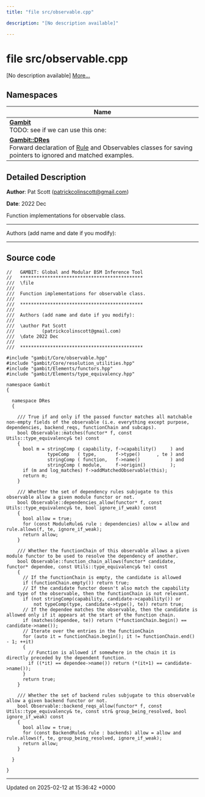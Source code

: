 ```yaml
---
title: "file src/observable.cpp"

description: "[No description available]"

---
```


# file src/observable.cpp

[No description available] [More...](#detailed-description)

## Namespaces

| Name           |
| -------------- |
| **[Gambit](/documentation/code/namespaces/namespacegambit/)** <br>TODO: see if we can use this one:  |
| **[Gambit::DRes](/documentation/code/namespaces/namespacegambit_1_1dres/)** <br>Forward declaration of [Rule]() and Observables classes for saving pointers to ignored and matched examples.  |

## Detailed Description


**Author**: Pat Scott ([patrickcolinscott@gmail.com](mailto:patrickcolinscott@gmail.com)) 

**Date**: 2022 Dec

Function implementations for observable class.



------------------

Authors (add name and date if you modify):



------------------




## Source code

```
//   GAMBIT: Global and Modular BSM Inference Tool
//   *********************************************
///  \file
///
///  Function implementations for observable class.
///
///  *********************************************
///
///  Authors (add name and date if you modify):
///
///  \author Pat Scott
///          (patrickcolinscott@gmail.com)
///  \date 2022 Dec
///
///  *********************************************

#include "gambit/Core/observable.hpp"
#include "gambit/Core/resolution_utilities.hpp"
#include "gambit/Elements/functors.hpp"
#include "gambit/Elements/type_equivalency.hpp"

namespace Gambit
{

  namespace DRes
  {

    /// True if and only if the passed functor matches all matchable non-empty fields of the observable (i.e. everything except purpose, dependencies, backend_reqs, functionChain and subcaps).
    bool Observable::matches(functor* f, const Utils::type_equivalency& te) const
    {
      bool m = stringComp ( capability, f->capability()     ) and
               typeComp   ( type,       f->type()      , te ) and
               stringComp ( function,   f->name()           ) and
               stringComp ( module,     f->origin()         );
      if (m and log_matches) f->addMatchedObservable(this);
      return m;
    }

    /// Whether the set of dependency rules subjugate to this observable allow a given module functor or not. 
    bool Observable::dependencies_allow(functor* f, const Utils::type_equivalency& te, bool ignore_if_weak) const
    {
      bool allow = true;
      for (const ModuleRule& rule : dependencies) allow = allow and rule.allows(f, te, ignore_if_weak);
      return allow;      
    }

    /// Whether the functionChain of this observable allows a given module functor to be used to resolve the dependency of another. 
    bool Observable::function_chain_allows(functor* candidate, functor* dependee, const Utils::type_equivalency& te) const
    {
      // If the functionChain is empty, the candidate is allowed
      if (functionChain.empty()) return true;
      // If the candidate functor doesn't also match the capability and type of the observable, then the functionChain is not relevant.
      if (not stringComp(capability, candidate->capability()) or 
          not typeComp(type, candidate->type(), te)) return true;
      // If the dependee matches the observable, then the candidate is allowed only if it appears at the start of the function chain.
      if (matches(dependee, te)) return (*functionChain.begin() == candidate->name());
      // Iterate over the entries in the functionChain
      for (auto it = functionChain.begin(); it != functionChain.end() - 1; ++it)
      {
        // Function is allowed if somewhere in the chain it is directly preceded by the dependent function.
        if ((*it) == dependee->name()) return (*(it+1) == candidate->name());
      }
      return true;
    }

    /// Whether the set of backend rules subjugate to this observable allow a given backend functor or not. 
    bool Observable::backend_reqs_allow(functor* f, const Utils::type_equivalency& te, const str& group_being_resolved, bool ignore_if_weak) const
    {
      bool allow = true;
      for (const BackendRule& rule : backends) allow = allow and rule.allows(f, te, group_being_resolved, ignore_if_weak);
      return allow;      
    }

  }

}
```


-------------------------------

Updated on 2025-02-12 at 15:36:42 +0000

